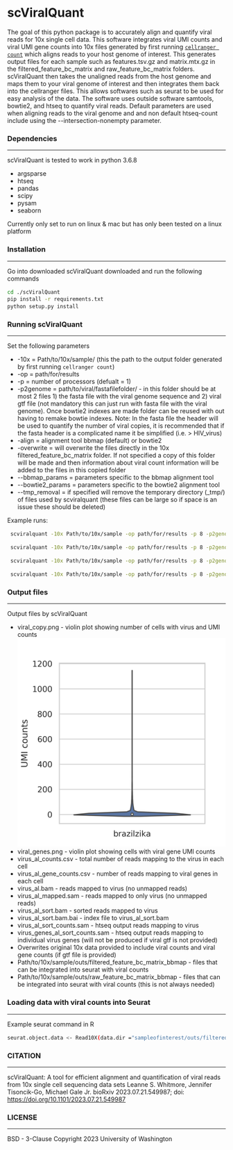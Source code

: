 # scViralQuant
The goal of this python package is to accurately align and quantify viral reads for 10x single cell data.  This software integrates viral UMI counts and viral UMI gene counts into 10x files generated by first running [```cellranger count```](https://support.10xgenomics.com/single-cell-gene-expression/software/pipelines/latest/using/tutorial_ct) which aligns reads to your host genome of interest.  This generates output files for each sample such as features.tsv.gz and matrix.mtx.gz in the filtered_feature_bc_matrix and  raw_feature_bc_matrix folders. scViralQuant then takes the unaligned reads from the host genome and maps them to your viral genome of interest and then integrates them back into the cellranger files.  This allows softwares such as seurat to be used for easy analysis of the data. The software uses outside software samtools, bowtie2, and htseq to quantify viral reads.  Default parameters are used when aligning reads to the viral genome and and non default htseq-count include using the --intersection-nonempty parameter.

### Dependencies
----------------
scViralQuant is tested to work in python 3.6.8

* argsparse
* htseq
* pandas 
* scipy
* pysam
* seaborn

Currently only set to run on linux & mac but has only been tested on a linux platform

### Installation
----------------
Go into downloaded scViralQuant downloaded and run the following commands

```bash
cd ./scViralQuant
pip install -r requirements.txt
python setup.py install
```

### Running scViralQuant 
------------------------
Set the following parameters 
 
* -10x = Path/to/10x/sample/ (this the path to the output folder generated by first running ```cellranger count```)
* -op = path/for/results 
* -p = number of processors (defualt = 1)
* -p2genome = path/to/viral/fastafilefolder/ - in this folder should be at most 2 files 1) the fasta file with the viral genome sequence and 2) viral gtf file (not mandatory this can just run with fasta file with the viral genome).  Once bowtie2 indexes are made folder can be reused with out having to remake bowtie indexes.  Note: In the fasta file the header will be used to quantify the number of viral copies, it is recommended that if the fasta header is a complicated name it be simplified (i.e. > HIV_virus)
* -align = alignment tool bbmap (default) or bowtie2
* -overwrite = will overwrite the files directly in the 10x filtered_feature_bc_matrix folder.  If not specified a copy of this folder will be made and then information about viral count information will be added to the files in this copied folder 
* --bbmap_params = parameters specific to the bbmap alignment tool  
* --bowtie2_params = parameters specific to the bowtie2 alignment tool
* --tmp_removal = if specified will remove the temporary directory (_tmp/) of files used by scviralquant (these files can be large so if space is an issue these should be deleted)

Example runs:
```bash 
 scviralquant -10x Path/to/10x/sample -op path/for/results -p 8 -p2genome path/to/viral/fastafilefolder
```
```bash 
 scviralquant -10x Path/to/10x/sample -op path/for/results -p 8 -p2genome path/to/viral/fastafilefolder --tmp_removal
```
```bash 
 scviralquant -10x Path/to/10x/sample -op path/for/results -p 8 -p2genome path/to/viral/fastafilefolder --bbmap_params "--semiperfectmode"
```
```bash 
 scviralquant -10x Path/to/10x/sample -op path/for/results -p 8 -p2genome path/to/viral/fastafilefolder  -align bowtie2 --bowtie2_params "--very-sensitive  --non-deterministic"
```

### Output files 
----------------
Output files by scViralQuant

* viral_copy.png - violin plot showing number of cells with virus and UMI counts 
![Alt text](./viral_copy.png?raw=true "viral copy")
* viral_genes.png - violin plot showing cells with viral gene UMI counts  
* virus_al_counts.csv - total number of reads mapping to the virus in each cell 
* virus_al_gene_counts.csv - number of reads mapping to viral genes in each cell 
* virus_al.bam - reads mapped to virus (no unmapped reads)
* virus_al_mapped.sam - reads mapped to only virus (no unmapped reads)
* virus_al_sort.bam - sorted reads mapped to virus 
* virus_al_sort.bam.bai - index file to virus_al_sort.bam
* virus_al_sort_counts.sam - htseq output reads mapping to virus
* virus_genes_al_sort_counts.sam - htseq output reads mapping to individual virus genes (will not be produced if viral gtf is not provided)
* Overwrites original 10x data provided to include viral counts and viral gene counts (if gtf file is provided)
* Path/to/10x/sample/outs/filtered_feature_bc_matrix_bbmap - files that can be integrated into seurat with viral counts 
* Path/to/10x/sample/outs/raw_feature_bc_matrix_bbmap - files that can be integrated into seurat with viral counts (this is not always needed)

### Loading data with viral counts into Seurat 
----------------------------------------------
Example seurat command in R
```bash 
seurat.object.data <- Read10X(data.dir ="sampleofinterest/outs/filtered_feature_bc_matrix_bbmap")
```

### CITATION
-------------
scViralQuant: A tool for efficient alignment and quantification of viral reads from 10x single cell sequencing data sets
Leanne S. Whitmore, Jennifer Tisoncik-Go, Michael Gale Jr.
bioRxiv 2023.07.21.549987; doi: https://doi.org/10.1101/2023.07.21.549987

### LICENSE
----------------
BSD - 3-Clause Copyright 2023 University of Washington
